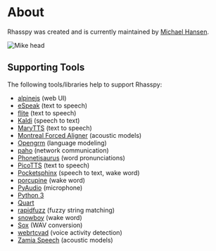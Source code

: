 # About

Rhasspy was created and is currently maintained by [Michael Hansen](https://synesthesiam.com/).

<img src="../img/mike-head.png" style="max-height: 100px;" title="Mike head">

## Supporting Tools

The following tools/libraries help to support Rhasspy:

* [alpinejs](https://github.com/alpinejs/alpine/) (web UI)
* [eSpeak](http://espeak.sourceforge.net) (text to speech)
* [flite](http://www.festvox.org/flite) (text to speech)
* [Kaldi](https://kaldi-asr.org) (speech to text)
* [MaryTTS](http://mary.dfki.de) (text to speech)
* [Montreal Forced Aligner](https://montreal-forced-aligner.readthedocs.io/en/latest/) (acoustic models)
* [Opengrm](http://www.opengrm.org/twiki/bin/view/GRM/NGramLibrary) (language modeling)
* [paho](https://www.eclipse.org/paho/) (network communication)
* [Phonetisaurus](https://github.com/AdolfVonKleist/Phonetisaurus) (word pronunciations)
* [PicoTTS](https://en.wikipedia.org/wiki/SVOX) (text to speech)
* [Pocketsphinx](https://github.com/cmusphinx/pocketsphinx) (speech to text, wake word)
* [porcupine](https://github.com/Picovoice/Porcupine) (wake word)
* [PyAudio](https://people.csail.mit.edu/hubert/pyaudio/) (microphone)
* [Python 3](https://www.python.org)
* [Quart](https://gitlab.com/pgjones/quart)
* [rapidfuzz](https://github.com/rhasspy/rapidfuzz) (fuzzy string matching)
* [snowboy](https://snowboy.kitt.ai) (wake word)
* [Sox](http://sox.sourceforge.net) (WAV conversion)
* [webrtcvad](https://github.com/wiseman/py-webrtcvad) (voice activity detection)
* [Zamia Speech](https://github.com/gooofy/zamia-speech) (acoustic models)
